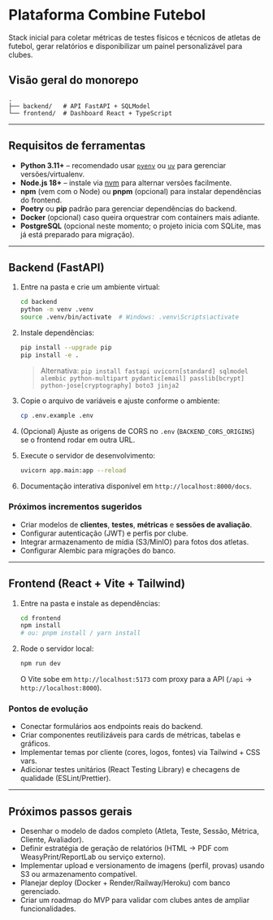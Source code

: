 # Plataforma Combine Futebol

Stack inicial para coletar métricas de testes físicos e técnicos de atletas de futebol, gerar relatórios e disponibilizar um painel personalizável para clubes.

## Visão geral do monorepo

```
.
├── backend/   # API FastAPI + SQLModel
└── frontend/  # Dashboard React + TypeScript
```

---

## Requisitos de ferramentas

- **Python 3.11+** – recomendado usar [`pyenv`](https://github.com/pyenv/pyenv) ou [`uv`](https://github.com/astral-sh/uv) para gerenciar versões/virtualenv.
- **Node.js 18+** – instale via [nvm](https://github.com/nvm-sh/nvm) para alternar versões facilmente.
- **npm** (vem com o Node) ou **pnpm** (opcional) para instalar dependências do frontend.
- **Poetry** ou **pip** padrão para gerenciar dependências do backend.
- **Docker** (opcional) caso queira orquestrar com containers mais adiante.
- **PostgreSQL** (opcional neste momento; o projeto inicia com SQLite, mas já está preparado para migração).

---

## Backend (FastAPI)

1. Entre na pasta e crie um ambiente virtual:
   ```bash
   cd backend
   python -m venv .venv
   source .venv/bin/activate  # Windows: .venv\Scripts\activate
   ```
2. Instale dependências:
   ```bash
   pip install --upgrade pip
   pip install -e .
   ```
   > Alternativa: `pip install fastapi uvicorn[standard] sqlmodel alembic python-multipart pydantic[email] passlib[bcrypt] python-jose[cryptography] boto3 jinja2`
3. Copie o arquivo de variáveis e ajuste conforme o ambiente:
   ```bash
   cp .env.example .env
   ```
4. (Opcional) Ajuste as origens de CORS no `.env` (`BACKEND_CORS_ORIGINS`) se o frontend rodar em outra URL.

5. Execute o servidor de desenvolvimento:
   ```bash
   uvicorn app.main:app --reload
   ```
6. Documentação interativa disponível em `http://localhost:8000/docs`.

### Próximos incrementos sugeridos

- Criar modelos de **clientes**, **testes**, **métricas** e **sessões de avaliação**.
- Configurar autenticação (JWT) e perfis por clube.
- Integrar armazenamento de mídia (S3/MinIO) para fotos dos atletas.
- Configurar Alembic para migrações do banco.

---

## Frontend (React + Vite + Tailwind)

1. Entre na pasta e instale as dependências:
   ```bash
   cd frontend
   npm install
   # ou: pnpm install / yarn install
   ```
2. Rode o servidor local:
   ```bash
   npm run dev
   ```
   O Vite sobe em `http://localhost:5173` com proxy para a API (`/api` → `http://localhost:8000`).

### Pontos de evolução

- Conectar formulários aos endpoints reais do backend.
- Criar componentes reutilizáveis para cards de métricas, tabelas e gráficos.
- Implementar temas por cliente (cores, logos, fontes) via Tailwind + CSS vars.
- Adicionar testes unitários (React Testing Library) e checagens de qualidade (ESLint/Prettier).

---

## Próximos passos gerais

- Desenhar o modelo de dados completo (Atleta, Teste, Sessão, Métrica, Cliente, Avaliador).
- Definir estratégia de geração de relatórios (HTML → PDF com WeasyPrint/ReportLab ou serviço externo).
- Implementar upload e versionamento de imagens (perfil, provas) usando S3 ou armazenamento compatível.
- Planejar deploy (Docker + Render/Railway/Heroku) com banco gerenciado.
- Criar um roadmap do MVP para validar com clubes antes de ampliar funcionalidades.

